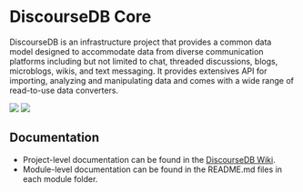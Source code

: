 # DiscourseDB Core

DiscourseDB is an infrastructure project that provides a common data model designed to accommodate data from diverse communication platforms including but not limited to chat, threaded discussions, blogs, microblogs, wikis, and text messaging. It provides extensives API for importing, analyzing and manipulating data and comes with a wide range of read-to-use data converters.

<a href="https://github.com/DiscourseDB/discoursedb-core/releases/tag/RELEASE-TAG-discoursedb-core-0.5"><img src="https://img.shields.io/badge/Release-0.5-brightgreen.svg"/></a> <a href="https://github.com/DiscourseDB/discoursedb-core"><img src="https://img.shields.io/badge/Snapshot-0.6--SNAPSHOT-yellow.svg"/></a>


## Documentation
* Project-level documentation can be found in the [DiscourseDB Wiki](https://github.com/DiscourseDB/discoursedb-core/wiki).<br/>
* Module-level documentation can be found in the README.md files in each module folder.

